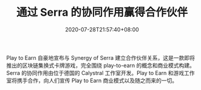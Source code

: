 ﻿---
title: "通过 Serra 的协同作用赢得合作伙伴"
date: 2020-07-28T21:57:40+08:00
lastmod: 2020-07-28T16:45:40+08:00
draft: false
authors: ["Sheridan"]
description: "Play to Earn 自豪地宣布与 Synergy of Serra 建立合作伙伴关系，这是一款即将推出的区块链集换式卡牌游戏，完全围绕 play-to-earn 的概念和商业模式构建。Serra 的协同作用由位于德国的 Calystral 工作室开发。Play to Earn 和游戏工作室将携手合作，向人们宣传 Play to Earn 商业模式以及随之而来的一切。"
featuredImage: "play-to-earn-partners-with-synergy-of-serra.png"
tags: ["Virtual World","虚拟世界","Play to Earn"]
categories: ["news"]
news: ["虚拟世界"]
weight: 
lightgallery: true
pinned: false
recommend: false
recommend1: false
---

Play to Earn 自豪地宣布与 Synergy of Serra 建立合作伙伴关系，这是一款即将推出的区块链集换式卡牌游戏，完全围绕 play-to-earn 的概念和商业模式构建。Serra 的协同作用由位于德国的 Calystral 工作室开发。Play to Earn 和游戏工作室将携手合作，向人们宣传 Play to Earn 商业模式以及随之而来的一切。

<!--more-->

